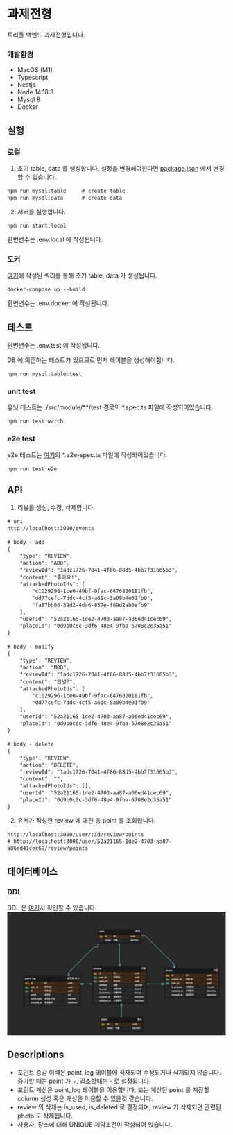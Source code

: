 # 과제전형
트리플 백엔드 과제전형입니다.

### 개발환경
- MacOS (M1)
- Typescript
- Nestjs
- Node 14.18.3
- Mysql 8
- Docker

## 실행
### 로컬
1. 초기 table, data 를 생성합니다. 설정을 변경해야한다면 [package.json](package.json) 에서 변경할 수 있습니다.
```
npm run mysql:table     # create table 
npm run mysql:data      # create data
```

2. 서버를 실행합니다.
```
npm run start:local
```

환변변수는 .env.local 에 작성됩니다.

### 도커
[여기](mysql/sqls)에 작성된 쿼리를 통해 초기 table, data 가 생성됩니다.

```
docker-compose up --build
```

환변변수는 .env.docker 에 작성됩니다.

## 테스트
환변변수는 .env.test 에 작성됩니다.

DB 에 의존하는 테스트가 있으므로 먼저 테이블을 생성해야합니다.
```
npm run mysql:table:test
```

### unit test
유닛 테스트는 ./src/module/**/test 경로의 *.spec.ts 파일에 작성되어있습니다.

```
npm run test:watch
```

### e2e test
e2e 테스트는 [여기](test)의 *.e2e-spec.ts 파일에 작성되어있습니다.


```
npm run test:e2e
```

## API
1. 리뷰를 생성, 수정, 삭제합니다.
```
# uri
http://localhost:3000/events

# body - add
{
    "type": "REVIEW",
    "action": "ADD",
    "reviewId": "1adc1726-7041-4f86-88d5-4bb7f31665b3",
    "content": "좋아요!",
    "attachedPhotoIds": [
        "c1029296-1ce0-49bf-9fac-6476820181fb",
        "dd77cefc-7ddc-4cf5-a61c-5a09b4e01fb9",
        "fa87bb80-39d2-4da6-857e-f89d2ab0efb9"
    ],
    "userId": "52a21165-1de2-4703-aa87-a06ed41cec69",
    "placeId": "0d9b0c6c-3df6-48e4-9fba-6708e2c35a51"
}

# body - modify
{
    "type": "REVIEW",
    "action": "MOD",
    "reviewId": "1adc1726-7041-4f86-88d5-4bb7f31665b3",
    "content": "안녕?",
    "attachedPhotoIds": [
        "c1029296-1ce0-49bf-9fac-6476820181fb",
        "dd77cefc-7ddc-4cf5-a61c-5a09b4e01fb9"
    ],
    "userId": "52a21165-1de2-4703-aa87-a06ed41cec69",
    "placeId": "0d9b0c6c-3df6-48e4-9fba-6708e2c35a51"
}

# body - delete
{
    "type": "REVIEW",
    "action": "DELETE",
    "reviewId": "1adc1726-7041-4f86-88d5-4bb7f31665b3",
    "content": "",
    "attachedPhotoIds": [],
    "userId": "52a21165-1de2-4703-aa87-a06ed41cec69",
    "placeId": "0d9b0c6c-3df6-48e4-9fba-6708e2c35a51"
}

```

2. 유저가 작성한 review 에 대한 총 point 를 조회합니다.
```
http://localhost:3000/user/:id/review/points
# http://localhost:3000/user/52a21165-1de2-4703-aa87-a06ed41cec69/review/points
```

## 데이터베이스
### DDL
DDL 은 [여기](mysql/sqls/create.sql)서 확인할 수 있습니다.
![img.png](img.png)

## Descriptions
- 포인트 증감 이력은 point_log 테이블에 적재되며 수정되거나 삭제되지 않습니다. 증가할 때는 point 가 +, 감소할때는 - 로 설정됩니다.
- 포인트 계산은 point_log 테이블을 이용합니다. 또는 계산된 point 를 저장할 column 생성 혹은 캐싱을 이용할 수 있을것 같습니다.
- review 의 삭제는 is_used, is_deleted 로 결정되며, review 가 삭제되면 관련된 photo 도 삭제됩니다.
- 사용자, 장소에 대해 UNIQUE 제약조건이 작성되어 있습니다.
